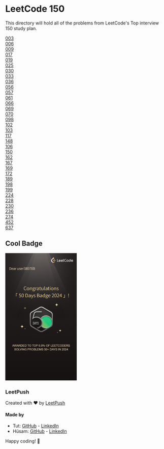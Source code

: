 # LeetCode 150

This directory will hold all of the problems from LeetCode's Top interview 150 study plan.

[003](003/thoughts.md)  
[006](006/thoughts.md)  
[009](009/thoughts.md)  
[017](017/thoughts.md)  
[019](019/thoughts.md)  
[025](025/thoughts.md)  
[030](030/thoughts.md)  
[033](033/thoughts.md)  
[036](036/thoughts.md)  
[056](056/thoughts.md)  
[057](057/thoughts.md)  
[061](061/thoughts.md)  
[066](066/thoughts.md)  
[069](069/thoughts.md)  
[070](070/thoughts.md)  
[098](098/thoughts.md)  
[102](102/thoughts.md)  
[103](103/thoughts.md)  
[117](117/thoughts.md)  
[148](148/thoughts.md)  
[106](106/thoughts.md)  
[150](150/thoughts.md)  
[162](162/thoughts.md)  
[167](167/thoughts.md)  
[169](169/thoughts.md)  
[172](172/thoughts.md)  
[189](189/thoughts.md)  
[198](198/thoughts.md)  
[199](199/thoughts.md)  
[224](224/thoughts.md)  
[228](228/thoughts.md)  
[230](230/thoughts.md)  
[236](236/thoughts.md)  
[274](274/thoughts.md)  
[452](452/thoughts.md)  
[637](637/thoughts.md)  

## Cool Badge
<img src="50_day_badge.png" alt="LC 50 Day Badge" height="400"/>

### LeetPush

Created with :heart: by [LeetPush](https://github.com/husamahmud/LeetPush)

 #### Made by 
 - Tut: [GitHub](https://github.com/TutTrue) - [LinkedIn](https://www.linkedin.com/in/mahmoud-hamdy-8b6825245/)
 - Hüsam: [GitHub](https://github.com/husamahmud) - [LinkedIn](https://www.linkedin.com/in/husamahmud/)

 Happy coding! 🚀